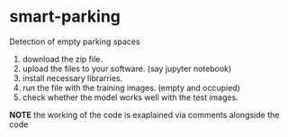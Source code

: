 # smart-parking
Detection of empty parking spaces

1) download the zip file.
2) upload the files to your software. (say jupyter notebook)
3) install necessary librarries.
4) run the file with the training images. (empty and occupied)
5) check whether the model works well with the test images.

**NOTE** the working of the code is exaplained via comments alongside the code
